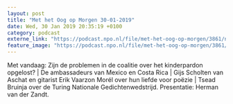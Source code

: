 ```yaml
---
layout: post
title: "Met het Oog op Morgen 30-01-2019"
date: Wed, 30 Jan 2019 20:35:19 +0100
category: podcast
externe_link: "https://podcast.npo.nl/file/met-het-oog-op-morgen/3861/nporadio1_met-het-oog-op-morgen_20190130_met-het-oog-op-morgen-30-01-2019_QH682F.mp3"
feature_image: "https://podcast.npo.nl/file/met-het-oog-op-morgen/3861/nporadio1_met-het-oog-op-morgen_20190130_met-het-oog-op-morgen-30-01-2019_QH682F.mp3"
---
```


Met vandaag: Zijn de problemen in de coalitie over het kinderpardon opgelost? | De ambassadeurs van Mexico en Costa Rica | Gijs Scholten van Aschat en gitarist Erik Vaarzon Morél over hun liefde voor poëzie | Tsead Bruinja over de Turing Nationale Gedichtenwedstrijd. Presentatie: Herman van der Zandt.
